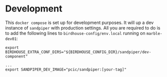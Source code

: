 # Development

This `docker compose` is set up for development purposes. It will up a dev instance of `sandpiper` with production settings. All you are required to do is to add the following lines to `birdhouse-config/env.local` running on `marble-dev01`:

```
export BIRDHOUSE_EXTRA_CONF_DIRS="${BIRDHOUSE_CONFIG_DIR}/sandpiper/dev-component"

...
export SANDPIPER_DEV_IMAGE="pcic/sandpiper:[your-tag]"
